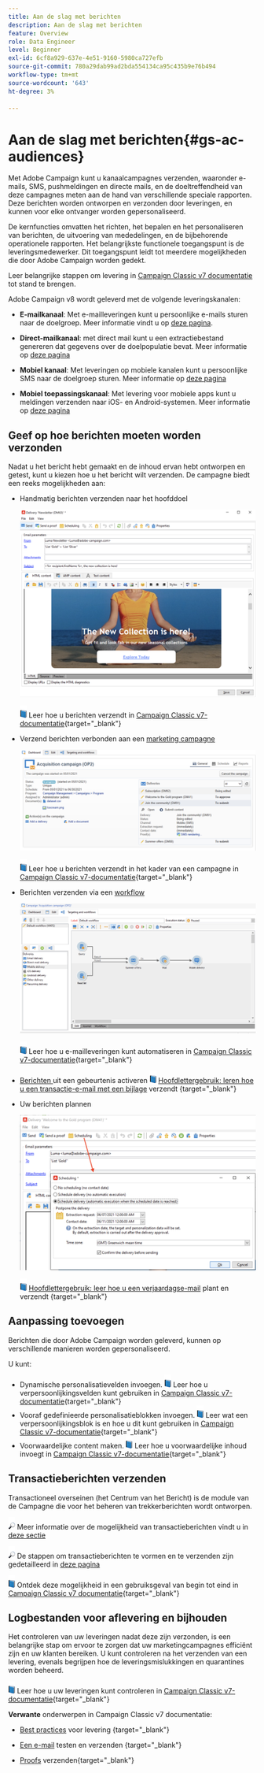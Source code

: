 ```yaml
---
title: Aan de slag met berichten
description: Aan de slag met berichten
feature: Overview
role: Data Engineer
level: Beginner
exl-id: 6cf8a929-637e-4e51-9160-5980ca727efb
source-git-commit: 780a29dab99ad2bda554134ca95c435b9e76b494
workflow-type: tm+mt
source-wordcount: '643'
ht-degree: 3%

---
```


# Aan de slag met berichten{#gs-ac-audiences}

Met Adobe Campaign kunt u kanaalcampagnes verzenden, waaronder e-mails, SMS, pushmeldingen en directe mails, en de doeltreffendheid van deze campagnes meten aan de hand van verschillende speciale rapporten. Deze berichten worden ontworpen en verzonden door leveringen, en kunnen voor elke ontvanger worden gepersonaliseerd.

De kernfuncties omvatten het richten, het bepalen en het personaliseren van berichten, de uitvoering van mededelingen, en de bijbehorende operationele rapporten. Het belangrijkste functionele toegangspunt is de leveringsmedewerker. Dit toegangspunt leidt tot meerdere mogelijkheden die door Adobe Campaign worden gedekt.

Leer belangrijke stappen om levering in [Campaign Classic v7 documentatie](https://experienceleague.adobe.com/docs/campaign-classic/using/sending-messages/key-steps-when-creating-a-delivery/steps-about-delivery-creation-steps.html) tot stand te brengen.

Adobe Campaign v8 wordt geleverd met de volgende leveringskanalen:

* **E-mailkanaal**: Met e-mailleveringen kunt u persoonlijke e-mails sturen naar de doelgroep. Meer informatie vindt u op [deze pagina](../send/email.md).

* **Direct-mailkanaal**: met direct mail kunt u een extractiebestand genereren dat gegevens over de doelpopulatie bevat.  Meer informatie op [deze pagina](../send/direct-mail.md)

* **Mobiel kanaal**: Met leveringen op mobiele kanalen kunt u persoonlijke SMS naar de doelgroep sturen.  Meer informatie op [deze pagina](../send/sms.md)

* **Mobiel toepassingskanaal**: Met levering voor mobiele apps kunt u meldingen verzenden naar iOS- en Android-systemen.  Meer informatie op [deze pagina](../send/push.md)

<!--
* **LINE channel**: LINE deliveries let you send messages on LINE, an instant messaging application available on all smartphones. Learn more in [this page](../send/line.md)
-->

## Geef op hoe berichten moeten worden verzonden

Nadat u het bericht hebt gemaakt en de inhoud ervan hebt ontworpen en getest, kunt u kiezen hoe u het bericht wilt verzenden. De campagne biedt een reeks mogelijkheden aan:

* Handmatig berichten verzenden naar het hoofddoel

   ![](assets/send-email.png)

   ![](../assets/do-not-localize/book.png) Leer hoe u berichten verzendt in  [Campaign Classic v7-documentatie](https://experienceleague.adobe.com/docs/campaign-classic/using/sending-messages/sending-emails/sending-an-email/sending-messages.html){target=&quot;_blank&quot;}

* Verzend berichten verbonden aan een [marketing campagne](campaigns.md)

   ![](assets/deliveries-in-a-campaign.png)

   ![](../assets/do-not-localize/book.png) Leer hoe u berichten verzendt in het kader van een campagne in  [Campaign Classic v7-documentatie](https://experienceleague.adobe.com/docs/campaign-classic/using/orchestrating-campaigns/orchestrate-campaigns/marketing-campaign-deliveries.html){target=&quot;_blank&quot;}

* Berichten verzenden via een [workflow](../config/workflows.md)

   ![](assets/send-in-a-wf.png)

   ![](../assets/do-not-localize/book.png) Leer hoe u e-mailleveringen kunt automatiseren in  [Campaign Classic v7-documentatie](https://experienceleague.adobe.com/docs/campaign-classic/using/automating-with-workflows/action-activities/delivery.html){target=&quot;_blank&quot;}

* [Berichten ](../send/transactional.md) uit een gebeurtenis activeren
   ![](../assets/do-not-localize/book.png) [Hoofdlettergebruik: leren hoe u een transactie-e-mail met een bijlage](https://experienceleague.adobe.com/docs/campaign-classic/using/transactional-messaging/transactional-email-with-attachments.html?lang=en) verzendt {target=&quot;_blank&quot;}

* Uw berichten plannen

   ![](assets/schedule-send.png)

   ![](../assets/do-not-localize/book.png) [Hoofdlettergebruik: leer hoe u een verjaardagse-mail](https://experienceleague.adobe.com/docs/campaign-classic/using/automating-with-workflows/use-cases/deliveries/sending-a-birthday-email.html?) plant en verzendt {target=&quot;_blank&quot;}


## Aanpassing toevoegen

Berichten die door Adobe Campaign worden geleverd, kunnen op verschillende manieren worden gepersonaliseerd.

U kunt:

* Dynamische personalisatievelden invoegen.
   ![](../assets/do-not-localize/book.png) Leer hoe u verpersoonlijkingsvelden kunt gebruiken in  [Campaign Classic v7-documentatie](https://experienceleague.adobe.com/docs/campaign-classic/using/sending-messages/personalizing-deliveries/personalization-fields.html){target=&quot;_blank&quot;}
* Vooraf gedefinieerde personalisatieblokken invoegen.
   ![](../assets/do-not-localize/book.png) Leer wat een verpersoonlijkingsblok is en hoe u dit kunt gebruiken in  [Campaign Classic v7-documentatie](https://experienceleague.adobe.com/docs/campaign-classic/using/sending-messages/personalizing-deliveries/personalization-blocks.html){target=&quot;_blank&quot;}
* Voorwaardelijke content maken.
   ![](../assets/do-not-localize/book.png) Leer hoe u voorwaardelijke inhoud invoegt in  [Campaign Classic v7-documentatie](https://experienceleague.adobe.com/docs/campaign-classic/using/sending-messages/personalizing-deliveries/conditional-content.html){target=&quot;_blank&quot;}

## Transactieberichten verzenden

Transactioneel overseinen (het Centrum van het Bericht) is de module van de Campagne die voor het beheren van trekkerberichten wordt ontworpen.

![](../assets/do-not-localize/glass.png) Meer informatie over de mogelijkheid van transactieberichten vindt u in  [deze sectie](../dev/architecture.md#transac-msg-archi)

![](../assets/do-not-localize/glass.png) De stappen om transactieberichten te vormen en te verzenden zijn gedetailleerd in  [deze pagina](../send/transactional.md)

![](../assets/do-not-localize/book.png) Ontdek deze mogelijkheid in een gebruiksgeval van begin tot eind in  [Campaign Classic v7 documentatie](https://experienceleague.adobe.com/docs/campaign-classic/using/transactional-messaging/transactional-email-with-attachments.html){target=&quot;_blank&quot;}

## Logbestanden voor aflevering en bijhouden

Het controleren van uw leveringen nadat deze zijn verzonden, is een belangrijke stap om ervoor te zorgen dat uw marketingcampagnes efficiënt zijn en uw klanten bereiken. U kunt controleren na het verzenden van een levering, evenals begrijpen hoe de leveringsmislukkingen en quarantines worden beheerd.

![](../assets/do-not-localize/book.png) Leer hoe u uw leveringen kunt controleren in  [Campaign Classic v7-documentatie](https://experienceleague.adobe.com/docs/campaign-classic/using/sending-messages/monitoring-deliveries/about-delivery-monitoring.html#sending-messages){target=&quot;_blank&quot;}


**Verwante** onderwerpen in Campaign Classic v7 documentatie:

* [Best practices](https://experienceleague.adobe.com/docs/campaign-classic/using/sending-messages/key-steps-when-creating-a-delivery/delivery-bestpractices/delivery-best-practices.html) voor levering {target=&quot;_blank&quot;}

* [Een e-mail](https://experienceleague.adobe.com/docs/campaign-classic/using/sending-messages/sending-emails/sending-an-email/sending-messages.html) testen en verzenden {target=&quot;_blank&quot;}

* [Proofs](https://experienceleague.adobe.com/docs/campaign-classic/using/sending-messages/key-steps-when-creating-a-delivery/steps-validating-the-delivery.html) verzenden{target=&quot;_blank&quot;}
